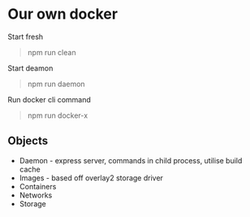# Our own docker

Start fresh

> npm run clean

Start deamon

> npm run daemon

Run docker cli command

> npm run docker-x

## Objects

- Daemon - express server, commands in child process, utilise build cache
- Images - based off overlay2 storage driver
- Containers
- Networks
- Storage
